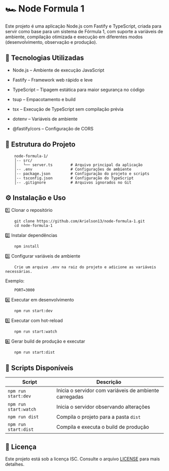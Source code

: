 # 🏎️ Node Formula 1
Este projeto é uma aplicação Node.js com Fastify e TypeScript, criada para servir como base para um sistema de Fórmula 1, com suporte a variáveis de ambiente, compilação otimizada e execução em diferentes modos (desenvolvimento, observação e produção).

## 🚀 Tecnologias Utilizadas
* Node.js – Ambiente de execução JavaScript

* Fastify – Framework web rápido e leve

* TypeScript – Tipagem estática para maior segurança no código

* tsup – Empacotamento e build

* tsx – Execução de TypeScript sem compilação prévia

* dotenv – Variáveis de ambiente

* @fastify/cors – Configuração de CORS

## 📂 Estrutura do Projeto
        node-formula-1/
        │-- src/
        │   └── server.ts        # Arquivo principal da aplicação
        │-- .env                 # Configurações de ambiente
        │-- package.json         # Configuração do projeto e scripts
        │-- tsconfig.json        # Configuração do TypeScript
        │-- .gitignore           # Arquivos ignorados no Git

## ⚙️ Instalação e Uso
1️⃣ Clonar o repositório

        git clone https://github.com/Arielson13/node-formula-1.git
        cd node-formula-1

2️⃣ Instalar dependências

        npm install

3️⃣ Configurar variáveis de ambiente

        Crie um arquivo .env na raiz do projeto e adicione as variáveis necessárias.

Exemplo:

        PORT=3000

4️⃣ Executar em desenvolvimento

        npm run start:dev

5️⃣ Executar com hot-reload

        npm run start:watch

6️⃣ Gerar build de produção e executar

        npm run start:dist

## 📜 Scripts Disponíveis
| Script | Descrição |
|--------|-----------|
|`npm run start:dev`|Inicia o servidor com variáveis de ambiente carregadas|
|`npm run start:watch`|Inicia o servidor observando alterações|
|`npm run dist`|Compila o projeto para a pasta `dist`|
|`npm run start:dist`|Compila e executa o build de produção|

## 📄 Licença
Este projeto está sob a licença ISC. Consulte o arquivo [LICENSE]() para mais detalhes.

